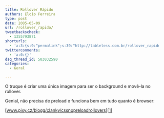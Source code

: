 ```yaml
---
title: Rollover Rápido
authors: Elcio Ferreira
type: post
date: 2005-05-09
url: /rollover_rapido/
tweetbackscheck:
  - 1355793871
shorturls:
  - 'a:3:{s:9:"permalink";s:39:"http://tableless.com.br/rollover_rapido";s:7:"tinyurl";s:26:"http://tinyurl.com/3g8afwp";s:4:"isgd";s:19:"http://is.gd/FWW0gy";}'
twittercomments:
  - 'a:0:{}'
dsq_thread_id: 503032590
categories:
  - Geral

---
```

O truque é criar uma única imagem para ser o background e movê-la no rollover.
              
Genial, não precisa de preload e funciona bem em tudo quanto é browser:
              
[www.pixy.cz/blogg/clanky/cssnopreloadrollovers][1]

 [1]: http://www.pixy.cz/blogg/clanky/cssnopreloadrollovers/